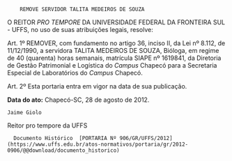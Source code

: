         REMOVE SERVIDOR TALITA MEDEIROS DE SOUZA  

O REITOR *PRO TEMPORE* DA UNIVERSIDADE FEDERAL DA FRONTEIRA SUL - UFFS, no uso de suas atribuições legais, resolve:

 Art. 1º REMOVER, com fundamento no artigo 36, inciso II, da Lei nº 8.112, de 11/12/1990, a servidora TALITA MEDEIROS DE SOUZA, Bióloga, em regime de 40 (quarenta) horas semanais, matrícula SIAPE nº 1619841, da Diretoria de Gestão Patrimonial e Logística do *Campus* Chapecó para a Secretaria Especial de Laboratórios do *Campus* Chapecó.

 Art. 2º Esta portaria entra em vigor na data de sua publicação.

  

   **Data do ato:** Chapecó-SC, 28 de agosto de 2012.   
 

    Jaime Giolo   
 Reitor pro tempore da UFFS 

      Documento Histórico  [PORTARIA Nº 906/GR/UFFS/2012](https://www.uffs.edu.br/atos-normativos/portaria/gr/2012-0906/@@download/documento_historico)     
      